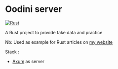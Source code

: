 # Oodini server

[![Rust](https://github.com/jrollin/oodini/actions/workflows/ci.yml/badge.svg)](https://github.com/jrollin/oodini/actions/workflows/ci.yml)

A Rust project to provide fake data and practice 

Nb: Used as example for Rust articles on [my website](https://www.julienrollin.com)

Stack :
* [Axum](https://github.com/tokio-rs/axum) as server

